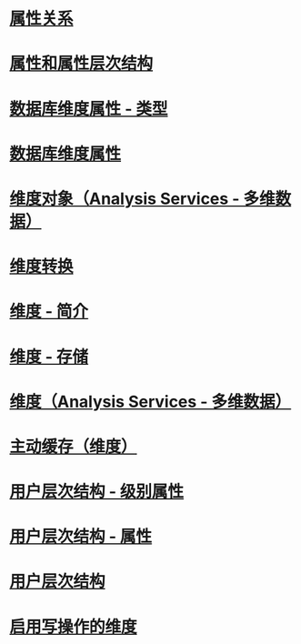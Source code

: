 # [属性关系](attribute-relationships.md)
# [属性和属性层次结构](attributes-and-attribute-hierarchies.md)
# [数据库维度属性 - 类型](database-dimension-properties-types.md)
# [数据库维度属性](database-dimension-properties.md)
# [维度对象（Analysis Services - 多维数据）](dimension-objects-analysis-services-multidimensional-data.md)
# [维度转换](dimension-translations.md)
# [维度 - 简介](dimensions-introduction.md)
# [维度 - 存储](dimensions-storage.md)
# [维度（Analysis Services - 多维数据）](dimensions-analysis-services-multidimensional-data.md)
# [主动缓存（维度）](proactive-caching-dimensions.md)
# [用户层次结构 - 级别属性](user-hierarchies-level-properties.md)
# [用户层次结构 - 属性](user-hierarchies-properties.md)
# [用户层次结构](user-hierarchies.md)
# [启用写操作的维度](write-enabled-dimensions.md)
